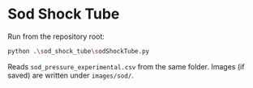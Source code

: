 # Sod Shock Tube

Run from the repository root:

```bash
python .\sod_shock_tube\sodShockTube.py
```

Reads `sod_pressure_experimental.csv` from the same folder. Images (if saved) are written under `images/sod/`.

